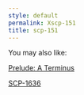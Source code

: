 ```yaml
---
style: default
permalink: Xscp-151
title: scp-151
---
```

You may also like:

[Prelude: A Terminus](http://scp-wiki.net/prelude-nobody)

[SCP-1636](http://scp-wiki.net/scp-1636)
